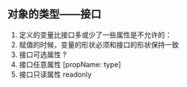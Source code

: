 ## 对象的类型——接口
1. 定义的变量比接口多或少了一些属性是不允许的：
2. 赋值的时候，变量的形状必须和接口的形状保持一致
3. 接口可选属性 ?
4. 接口任意属性 [propName: type]
5. 接口只读属性 readonly

